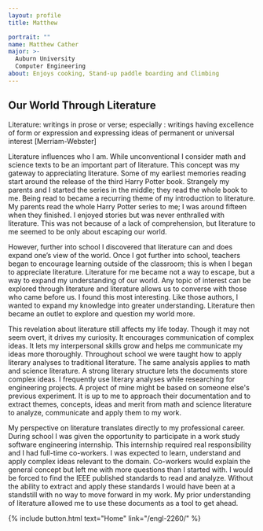 ```yaml
---
layout: profile
title: Matthew

portrait: ""
name: Matthew Cather
major: >-
  Auburn University
  Computer Engineering
about: Enjoys cooking, Stand-up paddle boarding and Climbing
---
```

## Our World Through Literature
Literature: writings in prose or verse; especially : writings having excellence of form or
expression and expressing ideas of permanent or universal interest [Merriam-Webster]

Literature influences who I am. While unconventional I consider math and science texts to be an important part of literature. This concept was my gateway to appreciating literature.
Some of my earliest memories reading start around the release of the third Harry Potter
book. Strangely my parents and I started the series in the middle; they read the whole book to me. Being read to became a recurring theme of my introduction to literature. My parents read the whole Harry Potter series to me; I was around fifteen when they finished. I enjoyed stories but was never enthralled with literature. This was not because of a lack of comprehension, but literature to me seemed to be only about escaping our world.

However, further into school I discovered that literature can and does expand one’s view of the world. Once I got further into school, teachers began to encourage learning outside of the classroom; this is when I began to appreciate literature. Literature for me became not a way to escape, but a way to expand my understanding of our world. Any topic of interest can be explored through literature and literature allows us to converse with those who came before us. I found this most interesting. Like those authors, I wanted to expand my knowledge into greater understanding. Literature then became an outlet to explore and question my world more.

This revelation about literature still affects my life today. Though it may not seem
overt, it drives my curiosity. It encourages communication of complex ideas. It lets my
interpersonal skills grow and helps me communicate my ideas more thoroughly. Throughout school we were taught how to apply literary analyses to traditional literature. The same analysis applies to math and science literature. A strong literary structure lets the documents store complex ideas.  I frequently use literary analyses while researching for engineering projects. A project of mine might be based on someone else's previous experiment. It is up to me to approach their documentation and to extract themes, concepts, ideas and merit from math and science literature to analyze, communicate and apply them to my work.

My perspective on literature translates directly to my professional career. During school I was given the opportunity to participate in a work study software engineering internship. This internship required real responsibility and I had full-time co-workers. I was expected to learn, understand and apply complex ideas relevant to the domain. Co-workers would explain the general concept but left me with more questions than I started with. I would be forced to find the IEEE published standards to read and analyze. Without the ability to extract and apply these standards I would have been at a standstill with no way to move forward in my work. My prior understanding of literature allowed me to use these documents as a tool to get ahead.

<div>{% include button.html text="Home" link="/engl-2260/" %}</div>